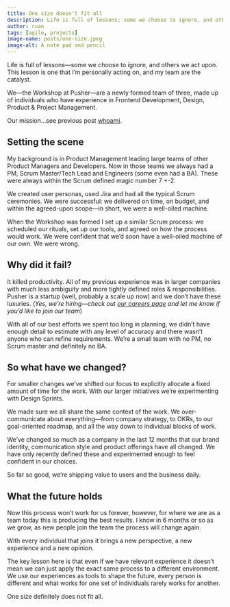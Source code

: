 ```yaml
---
title: One size doesn't fit all
description: Life is full of lessons; some we choose to ignore, and others we act upon. This lesson is one that I’m personally acting on, and my team are the catalyst.
author: ruan
tags: [agile, projects]
image-name: posts/one-size.jpeg
image-alt: A note pad and pencil
---
```


Life is full of lessons&mdash;some we choose to ignore, and others we act upon. This lesson is one that I’m personally acting on, and my team are the catalyst.

We&mdash;the Workshop at Pusher&mdash;are a newly formed team of three, made up of individuals who have experience in Frontend Development, Design, Product & Project Management.

Our mission…see previous post [whoami](/2019/05/07/whoami).

## Setting the scene

My background is in Product Management leading large teams of other Product Managers and Developers. Now in those teams we always had a PM, Scrum Master/Tech Lead and Engineers (some even had a BA). These were always within the Scrum defined magic number 7 +-2.

We created user personas, used Jira and had all the typical Scrum ceremonies. We were successful: we delivered on time, on budget, and within the agreed-upon scope&mdash;in short, we were a well-oiled machine.

When the Workshop was formed I set up a similar Scrum process: we scheduled our rituals, set up our tools, and agreed on how the process would work. We were confident that we’d soon have a well-oiled machine of our own. We were wrong.

## Why did it fail?

It killed productivity. All of my previous experience was in larger companies with much less ambiguity and more tightly defined roles & responsibilities. Pusher is a startup (well, probably a scale up now) and we don’t have these luxuries. (_Yes, we’re hiring&mdash;check out [our careers page](https://pusher.com/careers) and let me know if you’d like to join our team_)

With all of our best efforts we spent too long in planning, we didn’t have enough detail to estimate with any level of accuracy and there wasn’t anyone who can refine requirements. We’re a small team with no PM, no Scrum master and definitely no BA.

## So what have we changed?

For smaller changes we’ve shifted our focus to explicitly allocate a fixed amount of time for the work. With our larger initiatives we’re experimenting with Design Sprints.

We made sure we all share the same context of the work. We over-communicate about everything&mdash;from company strategy, to OKRs, to our goal-oriented roadmap, and all the way down to individual blocks of work.

We’ve changed so much as a company in the last 12 months that our brand identity, communication style and product offerings have all changed. We have only recently defined these and experimented enough to feel confident in our choices.

So far so good, we’re shipping value to users and the business daily.

## What the future holds

Now this process won’t work for us forever, however, for where we are as a team today this is producing the best results. I know in 6 months or so as we grow, as new people join the team the process will change again.

With every individual that joins it brings a new perspective, a new experience and a new opinion.

The key lesson here is that even if we have relevant experience it doesn’t mean we can just apply the exact same process to a different environment. We use our experiences as tools to shape the future, every person is different and what works for one set of individuals rarely works for another.

One size definitely does not fit all.
